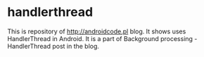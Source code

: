 # handlerthread
This is repository of http://androidcode.pl blog. It shows uses HandlerThread in Android. It is a part of Background processing - HandlerThread post in the blog.
